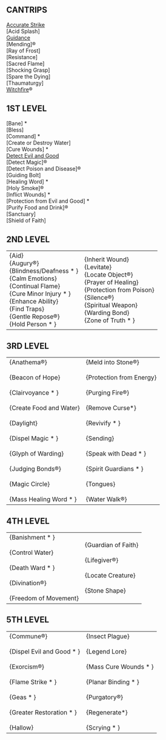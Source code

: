 
## CANTRIPS

[Accurate Strike](https://skroxiousdm.github.io/SkroxiousDM/6.Spells/Spell%20Descriptions/0Cantrips#accurate-strike)<br>
[Acid Splash]<br>
[Guidance](https://skroxiousdm.github.io/SkroxiousDM/6.Spells/Spell%20Descriptions/0Cantrips#guidance--benediction)<br>
[Mending]&reg;<br>
[Ray of Frost]<br>
[Resistance]<br>
[Sacred Flame]<br>
[Shocking Grasp]<br>
[Spare the Dying]<br>
[Thaumaturgy]<br>
[Witchfire](https://skroxiousdm.github.io/SkroxiousDM/6.Spells/Spell%20Descriptions/0Cantrips#witchfire)&reg;


## 1ST LEVEL

[Bane] * <br>
[Bless]<br>
[Command] * <br>
[Create or Destroy Water]<br>
[Cure Wounds] * <br>
[Detect Evil and Good](https://skroxiousdm.github.io/SkroxiousDM/6.Spells/Spell%20Descriptions/1stLevelSpells#detect-evil-and-good--detect-otherworldly-influence)<br>
[Detect Magic]&reg;<br>
[Detect Poison and Disease]&reg;<br>
[Guiding Bolt]<br>
[Healing Word] * <br>
[Holy Smoke]&reg;<br>
[Inflict Wounds] * <br>
[Protection from Evil and Good] * <br>
[Purify Food and Drink]&reg;<br>
[Sanctuary]<br>
[Shield of Faith]

## 2ND LEVEL

|   |   |
|---|---|
|{Aid}<br>{Augury&reg;}<br>{Blindness/Deafness * }<br>{Calm Emotions}<br>{Continual Flame}<br>{Cure Minor Injury * }<br>{Enhance Ability}<br>{Find Traps}<br>{Gentle Repose&reg;}<br>{Hold Person * }|{Inherit Wound}<br>{Levitate}<br>{Locate Object&reg;}<br>{Prayer of Healing}<br>{Protection from Poison}<br>{Silence&reg;}<br>{Spiritual Weapon}<br>{Warding Bond}<br>{Zone of Truth * }|

## 3RD LEVEL

|   |   |
|---|---|
|{Anathema&reg;}<br><br>{Beacon of Hope}<br><br>{Clairvoyance * }<br><br>{Create Food and Water}<br><br>{Daylight}<br><br>{Dispel Magic * }<br><br>{Glyph of Warding}<br><br>{Judging Bonds&reg;}<br><br>{Magic Circle}<br><br>{Mass Healing Word * }|{Meld into Stone&reg;}<br><br>{Protection from Energy}<br><br>{Purging Fire&reg;}<br><br>{Remove Curse*}<br><br>{Revivify * }<br><br>{Sending}<br><br>{Speak with Dead * }<br><br>{Spirit Guardians * }<br><br>{Tongues}<br><br>{Water Walk&reg;}|

## 4TH LEVEL

|   |   |
|---|---|
|{Banishment * }<br><br>{Control Water}<br><br>{Death Ward * }<br><br>{Divination&reg;}<br><br>{Freedom of Movement}|{Guardian of Faith}<br><br>{Lifegiver&reg;}<br><br>{Locate Creature}<br><br>{Stone Shape}|

## 5TH LEVEL

|   |   |
|---|---|
|{Commune&reg;}<br><br>{Dispel Evil and Good * }<br><br>{Exorcism&reg;}<br><br>{Flame Strike * }<br><br>{Geas * }<br><br>{Greater Restoration * }<br><br>{Hallow}|{Insect Plague}<br><br>{Legend Lore}<br><br>{Mass Cure Wounds * }<br><br>{Planar Binding * }<br><br>{Purgatory&reg;}<br><br>{Regenerate*}<br><br>{Scrying * }|

